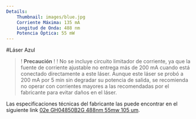```yaml
---
Details:
    Thumbnail: images/blue.jpg
    Corriente Máxima: 135 mA
    Longitud de Onda: 488 nm
    Potencia Óptica: 55 mW
---
```

<!-- There should be only one Header per page. You do not need to use all the keys -->

#Láser Azul

>! **Precaución** 
>!
>! No se incluye circuito limitador de corriente, ya que la fuente de corriente ajustable no entrega más de 200 mA cuando está conectado directamente a este láser. Aunque este láser se probó a 200 mA por 5 min sin degradar su potencia de salida, se recomienda no operar con corrientes mayores a las recomendadas por el fabricante para evitar daños en el láser. 

Las especificaciones técnicas del fabricante las puede encontrar en el siguiente link [02e GH04850B2G 488nm 55mw 105 um](docu/02eGH04850B2G488nm55mw105um.pdf). 